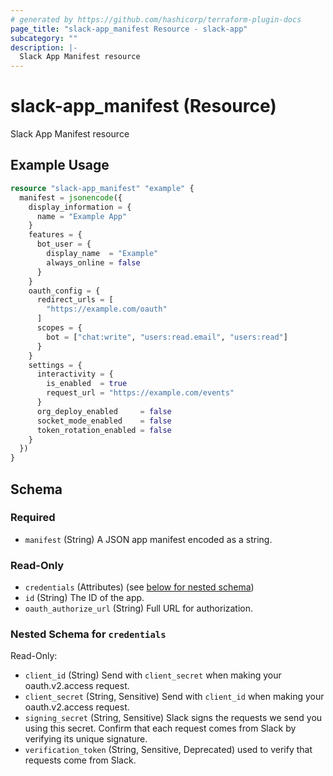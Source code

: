 ```yaml
---
# generated by https://github.com/hashicorp/terraform-plugin-docs
page_title: "slack-app_manifest Resource - slack-app"
subcategory: ""
description: |-
  Slack App Manifest resource
---
```


# slack-app_manifest (Resource)

Slack App Manifest resource

## Example Usage

```terraform
resource "slack-app_manifest" "example" {
  manifest = jsonencode({
    display_information = {
      name = "Example App"
    }
    features = {
      bot_user = {
        display_name  = "Example"
        always_online = false
      }
    }
    oauth_config = {
      redirect_urls = [
        "https://example.com/oauth"
      ]
      scopes = {
        bot = ["chat:write", "users:read.email", "users:read"]
      }
    }
    settings = {
      interactivity = {
        is_enabled  = true
        request_url = "https://example.com/events"
      }
      org_deploy_enabled     = false
      socket_mode_enabled    = false
      token_rotation_enabled = false
    }
  })
}
```

<!-- schema generated by tfplugindocs -->
## Schema

### Required

- `manifest` (String) A JSON app manifest encoded as a string.

### Read-Only

- `credentials` (Attributes) (see [below for nested schema](#nestedatt--credentials))
- `id` (String) The ID of the app.
- `oauth_authorize_url` (String) Full URL for authorization.

<a id="nestedatt--credentials"></a>
### Nested Schema for `credentials`

Read-Only:

- `client_id` (String) Send with `client_secret` when making your oauth.v2.access request.
- `client_secret` (String, Sensitive) Send with `client_id` when making your oauth.v2.access request.
- `signing_secret` (String, Sensitive) Slack signs the requests we send you using this secret. Confirm that each request comes from Slack by verifying its unique signature.
- `verification_token` (String, Sensitive, Deprecated) used to verify that requests come from Slack.
